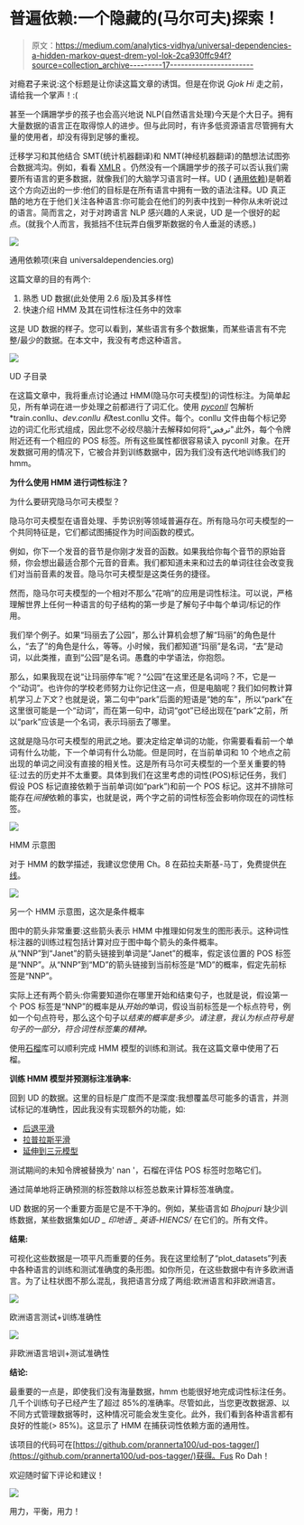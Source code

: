 # 普遍依赖:一个隐藏的(马尔可夫)探索！

> 原文：<https://medium.com/analytics-vidhya/universal-dependencies-a-hidden-markov-quest-drem-yol-lok-2ca930ffc94f?source=collection_archive---------17----------------------->

对瘾君子来说:这个标题是让你读这篇文章的诱饵。但是在你说 *Gjok Hi* 走之前，请给我一个掌声！:(

甚至一个蹒跚学步的孩子也会高兴地说 NLP(自然语言处理)今天是个大日子。拥有大量数据的语言正在取得惊人的进步。但与此同时，有许多低资源语言尽管拥有大量的使用者，却没有得到足够的重视。

迁移学习和其他结合 SMT(统计机器翻译)和 NMT(神经机器翻译)的酷想法试图弥合数据鸿沟。例如，看看 [XMLR](https://github.com/facebookresearch/XLM) 。仍然没有一个蹒跚学步的孩子可以否认我们需要所有语言的更多数据，就像我们的大脑学习语言时一样。UD ( [通用依赖](https://universaldependencies.org/))是朝着这个方向迈出的一步:他们的目标是在所有语言中拥有一致的语法注释。UD 真正酷的地方在于他们关注各种语言:你可能会在他们的列表中找到一种你从未听说过的语言。简而言之，对于对跨语言 NLP 感兴趣的人来说，UD 是一个很好的起点。(就我个人而言，我抵挡不住玩弄白俄罗斯数据的令人垂涎的诱惑。)

![](img/abf8f88d70d1e5adee2951eac8f6f8ad.png)

通用依赖项(来自 universaldependencies.org)

这篇文章的目的有两个:

1.  熟悉 UD 数据(此处使用 2.6 版)及其多样性
2.  快速介绍 HMM 及其在词性标注任务中的效率

这是 UD 数据的样子。您可以看到，某些语言有多个数据集，而某些语言有不完整/最少的数据。在本文中，我没有考虑这种语言。

![](img/159af463783be1489bac503e781b3de1.png)

UD 子目录

在这篇文章中，我将重点讨论通过 HMM(隐马尔可夫模型)的词性标注。为简单起见，所有单词在进一步处理之前都进行了词汇化。使用 [*pyconll*](https://pyconll.readthedocs.io/en/stable/) 包解析*train.conllu、*dev.conllu 和*test.conllu 文件。每个。conllu 文件由每个标记旁边的词汇化形式组成，因此您不必绞尽脑汁去解释如何将“ترفض".此外，每个令牌附近还有一个相应的 POS 标签。所有这些属性都很容易读入 pyconll 对象。在开发数据可用的情况下，它被合并到训练数据中，因为我们没有迭代地训练我们的 hmm。

**为什么使用 HMM 进行词性标注？**

为什么要研究隐马尔可夫模型？

隐马尔可夫模型在语音处理、手势识别等领域普遍存在。所有隐马尔可夫模型的一个共同特征是，它们都试图捕捉作为时间函数的模式。

例如，你下一个发音的音节是你刚才发音的函数。如果我给你每个音节的原始音频，你会想出最适合那个元音的音素。我们都知道未来和过去的单词往往会改变我们对当前音素的发音。隐马尔可夫模型是这类任务的捷径。

然而，隐马尔可夫模型的一个相对不那么“花哨”的应用是词性标注。可以说，严格理解世界上任何一种语言的句子结构的第一步是了解句子中每个单词/标记的作用。

我们举个例子。如果“玛丽去了公园”，那么计算机会想了解“玛丽”的角色是什么，“去了”的角色是什么，等等。小时候，我们都知道“玛丽”是名词，“去”是动词，以此类推，直到“公园”是名词。愚蠢的中学语法，你抱怨。

那么，如果我现在说“让玛丽停车”呢？“公园”在这里还是名词吗？不，它是一个“动词”。也许你的学校老师努力让你记住这一点，但是电脑呢？我们如何教计算机学习*上下文*？也就是说，第二句中“park”后面的短语是“她的车”，所以“park”在这里很可能是一个“动词”，而在第一句中，动词“got”已经出现在“park”之前，所以“park”应该是一个名词，表示玛丽去了哪里。

这就是隐马尔可夫模型的用武之地。要决定给定单词的功能，你需要看看前一个单词有什么功能，下一个单词有什么功能。但是同时，在当前单词和 10 个地点之前出现的单词之间没有直接的相关性。这是所有马尔可夫模型的一个至关重要的特征:过去的历史并不太重要。具体到我们在这里考虑的词性(POS)标记任务，我们假设 POS 标记直接依赖于当前单词(如“park”)和前一个 POS 标记。这并不排除可能存在*间接*依赖的事实，也就是说，两个字之前的词性标签会影响你现在的词性标签。

![](img/eda2cb507d2f694adfa2ba9ae7c837dd.png)

HMM 示意图

对于 HMM 的数学描述，我建议您使用 Ch。8 在茹拉夫斯基-马丁，免费提供[在线](https://web.stanford.edu/~jurafsky/slp3/8.pdf)。

![](img/7ce04d53113a8cf2cc9d38505a739a6d.png)

另一个 HMM 示意图，这次是条件概率

图中的箭头非常重要:这些箭头表示 HMM 中推理如何发生的图形表示。这种词性标注器的训练过程包括计算对应于图中每个箭头的条件概率。从“NNP”到“Janet”的箭头链接到单词是“Janet”的概率，假定该位置的 POS 标签是“NNP”。从“NNP”到“MD”的箭头链接到当前标签是“MD”的概率，假定先前标签是“NNP”。

实际上还有两个箭头:你需要知道你在哪里开始和结束句子，也就是说，假设第一个 POS 标签是“NNP”的概率是从*开始的*单词，假设当前标签是一个标点符号，例如一个句点符号，那么这个句子以*结束的概率是多少。请注意，我认为标点符号是句子的一部分，符合词性标签集的精神。*

使用[石榴](http://pomegranate.readthedocs.io/en/latest/index.html)库可以顺利完成 HMM 模型的训练和测试。我在这篇文章中使用了石榴。

**训练 HMM 模型并预测标注准确率:**

回到 UD 的数据。这里的目标是广度而不是深度:我想覆盖尽可能多的语言，并测试标记的准确性，因此我没有实现额外的功能，如:

*   [后退平滑](https://web.stanford.edu/~jurafsky/slp3/)
*   [拉普拉斯平滑](https://en.wikipedia.org/wiki/Additive_smoothing)
*   [延伸到三元模型](http://www.coli.uni-saarland.de/~thorsten/publications/Brants-ANLP00.pdf)

测试期间的未知令牌被替换为' nan '，石榴在评估 POS 标签时忽略它们。

通过简单地将正确预测的标签数除以标签总数来计算标签准确度。

UD 数据的另一个重要方面是它是不干净的。例如，某些语言如 *Bhojpuri* 缺少训练数据，某些数据集如*UD _ 印地语 _ 英语-HIENCS/* 在它们的。所有文件。

**结果:**

可视化这些数据是一项平凡而重要的任务。我在这里绘制了“plot_datasets”列表中各种语言的训练和测试准确度的条形图。如你所见，在这些数据中有许多欧洲语言。为了让柱状图不那么混乱，我把语言分成了两组:欧洲语言和非欧洲语言。

![](img/fb40c31358b0ddd81fd7dfad377bc74f.png)

欧洲语言测试+训练准确性

![](img/1626a4654dc05c25eb70d4016f6882f3.png)

非欧洲语言培训+测试准确性

**结论:**

最重要的一点是，即使我们没有海量数据，hmm 也能很好地完成词性标注任务。几千个训练句子已经产生了超过 85%的准确率。尽管如此，当您更改数据源、以不同方式管理数据等时，这种情况可能会发生变化。此外，我们看到各种语言都有良好的性能(> 85%)。这显示了 HMM 在捕获词性依赖方面的通用性。

该项目的代码可在[https://github.com/prannerta100/ud-pos-tagger/](https://github.com/prannerta100/ud-pos-tagger/)获得。Fus Ro Dah！

欢迎随时留下评论和建议！

![](img/95462f8c6996deb5d71bfe14d4c53238.png)

用力，平衡，用力！